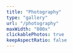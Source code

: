 ```yaml
---
title: "Photography"
type: "gallery"
url: "/photography"
maxWidth: "800x"
clickablePhotos: true
keepAspectRatio: false
---
```

